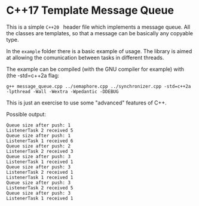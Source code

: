 # C++17 Template Message Queue

This is a simple `C++20 ` header file which implements a message queue. All the classes are templates, so that a message can be basically any copyable type.

In the `example` folder there is a basic example of usage. The library is aimed at allowing the comunication between tasks in different threads.

The example can be compiled (with the GNU compiler for example) with (the -std=c++2a flag:

`g++ message_queue.cpp ../semaphore.cpp ../synchronizer.cpp -std=c++2a -lpthread -Wall -Wextra -Wpedantic -DDEBUG`

This is just an exercise to use some "advanced" features of C++.

Possible output:

```
Queue size after push: 1
ListenerTask 2 received 5
Queue size after push: 1
ListenerTask 1 received 6
Queue size after push: 2
ListenerTask 2 received 3
Queue size after push: 3
ListenerTask 1 received 1
Queue size after push: 3
ListenerTask 2 received 1
ListenerTask 1 received 1
Queue size after push: 3
ListenerTask 2 received 5
Queue size after push: 3
ListenerTask 1 received 1
```